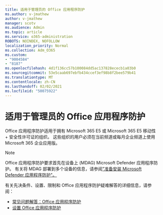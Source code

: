 ```yaml
---
title: 适用于管理员的 Office 应用程序防护
ms.author: v-jmathew
author: v-jmathew
manager: scotv
ms.audience: Admin
ms.topic: article
ms.service: o365-administration
ROBOTS: NOINDEX, NOFOLLOW
localization_priority: Normal
ms.collection: Adm_O365
ms.custom:
- "9004584"
- "8187"
ms.openlocfilehash: 4d1f136cc57b100084dd5ac137828ececb1a03b0
ms.sourcegitcommit: 53e5caab697ebfb434ccef3ef98b8f2bee579b41
ms.translationtype: MT
ms.contentlocale: zh-CN
ms.lasthandoff: 02/02/2021
ms.locfileid: "50075922"
---
```

# <a name="application-guard-for-office-for-admins"></a>适用于管理员的 Office 应用程序防护

Office 应用程序防护适用于拥有 Microsoft 365 E5 或 Microsoft 365 E5 移动性 + 安全性许可证的组织。 这些组织的用户必须在当前频道或每月企业频道上使用 Microsoft 365 企业应用版。

> [!NOTE]
> Office 应用程序防护要求首先在设备上 (MDAG) Microsoft Defender 应用程序防护。 有关将 MDAG 部署到多个设备的信息，请参阅["准备安装 Microsoft Defender 应用程序防护"。](https://docs.microsoft.com/windows/security/threat-protection/microsoft-defender-application-guard/install-md-app-guard)

有关先决条件、设置、限制和 Office 应用程序防护疑难解答的详细信息，请参阅：

- [常见问题解答：Office 应用程序防护](https://support.microsoft.com/office/application-guard-for-office-9e0fb9c2-ffad-43bf-8ba3-78f785fdba46)
- [设置 Office 应用程序防护](https://docs.microsoft.com/microsoft-365/security/office-365-security/install-app-guard)
